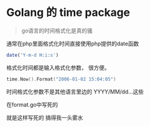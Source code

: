 # Golang 的 time package

> go语言的时间格式化是真的骚

通常在php里面格式化时间直接使用php提供的date函数

```php
date('Y-m-d H:i:s')
```

格式化时间都是输入格式化参数， 很方便。

```go
time.Now().Format("2006-01-02 15:04:05")
```

时间格式化参数不是其他语言里边的 YYYY/MM/dd...这些

在format.go中写死的

就是这样写死的  搞得我一头雾水
